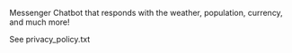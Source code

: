 Messenger Chatbot that responds with the weather, population, currency, and much more!

See privacy_policy.txt
